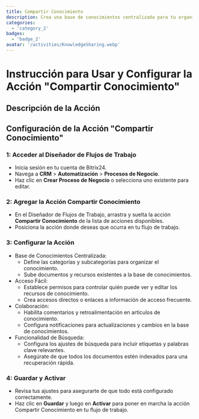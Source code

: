 ```yaml
---
title: Compartir Conocimiento
description: Crea una base de conocimientos centralizada para tu organización.
categories: 
  - 'category_2'
badges: 
  - 'badge_2'
avatar: '/activities/KnowledgeSharing.webp'
---
```

# Instrucción para Usar y Configurar la Acción "Compartir Conocimiento"

## Descripción de la Acción

## **Configuración de la Acción "Compartir Conocimiento"**

### 1: Acceder al Diseñador de Flujos de Trabajo
- Inicia sesión en tu cuenta de Bitrix24.
- Navega a **CRM** > **Automatización** > **Procesos de Negocio**.
- Haz clic en **Crear Proceso de Negocio** o selecciona uno existente para editar.

### 2: Agregar la Acción Compartir Conocimiento
- En el Diseñador de Flujos de Trabajo, arrastra y suelta la acción **Compartir Conocimiento** de la lista de acciones disponibles.
- Posiciona la acción donde deseas que ocurra en tu flujo de trabajo.

### 3: Configurar la Acción
- Base de Conocimientos Centralizada:
  - Define las categorías y subcategorías para organizar el conocimiento.
  - Sube documentos y recursos existentes a la base de conocimientos.
- Acceso Fácil:
  - Establece permisos para controlar quién puede ver y editar los recursos de conocimiento.
  - Crea accesos directos o enlaces a información de acceso frecuente.
- Colaboración:
  - Habilita comentarios y retroalimentación en artículos de conocimiento.
  - Configura notificaciones para actualizaciones y cambios en la base de conocimientos.
- Funcionalidad de Búsqueda:
  - Configura los ajustes de búsqueda para incluir etiquetas y palabras clave relevantes.
  - Asegúrate de que todos los documentos estén indexados para una recuperación rápida.

### 4: Guardar y Activar
- Revisa tus ajustes para asegurarte de que todo está configurado correctamente.
- Haz clic en **Guardar** y luego en **Activar** para poner en marcha la acción Compartir Conocimiento en tu flujo de trabajo.